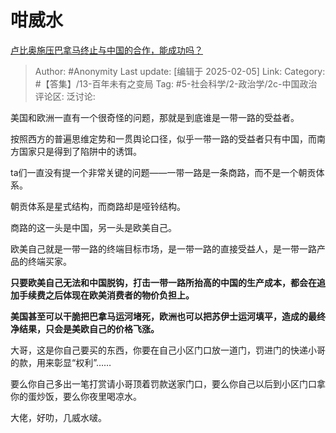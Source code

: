 # 咁威水
[卢比奥施压巴拿马终止与中国的合作，能成功吗？](https://www.zhihu.com/question/11163691966/answer/92892106607)

> Author: #Anonymity
> Last update: [编辑于 2025-02-05]
> Link:
> Category: #【答集】/13-百年未有之变局 
> Tag: #5-社会科学/2-政治学/2c-中国政治
> 评论区:
> 泛讨论:

美国和欧洲一直有一个很奇怪的问题，那就是到底谁是一带一路的受益者。

按照西方的普遍思维定势和一贯舆论口径，似乎一带一路的受益者只有中国，而南方国家只是得到了陷阱中的诱饵。

ta们一直没有提一个非常关键的问题——一带一路是一条商路，而不是一个朝贡体系。

朝贡体系是星式结构，而商路却是哑铃结构。

商路的这一头是中国，另一头是欧美自己。

欧美自己就是一带一路的终端目标市场，是一带一路的直接受益人，是一带一路产品的终端买家。

**只要欧美自己无法和中国脱钩，打击一带一路所抬高的中国的生产成本，都会在追加手续费之后体现在欧美消费者的物价负担上。**

**美国甚至可以干脆把巴拿马运河堵死，欧洲也可以把苏伊士运河填平，造成的最终净结果，只会是美欧自己的价格飞涨。**

大哥，这是你自己要买的东西，你要在自己小区门口放一道门，罚进门的快递小哥的款，用来彰显“权利”……

要么你自己多出一笔打赏请小哥顶着罚款送家门口，要么你自己以后到小区门口拿你的蛋炒饭，要么你夜里喝凉水。

大佬，好叻，几威水啵。
